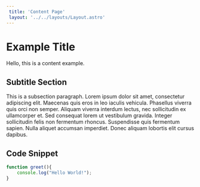 ```yaml
---
 title: 'Content Page'
 layout: '../../layouts/Layout.astro'
---
```


# Example Title
Hello, this is a content example. 


## Subtitle Section 
This is a subsection paragraph. Lorem ipsum dolor sit amet, consectetur adipiscing elit. Maecenas quis eros in leo iaculis vehicula. Phasellus viverra quis orci non semper. Aliquam viverra interdum lectus, nec sollicitudin ex ullamcorper et. Sed consequat lorem ut vestibulum gravida. Integer sollicitudin felis non fermentum rhoncus. Suspendisse quis fermentum sapien. Nulla aliquet accumsan imperdiet. Donec aliquam lobortis elit cursus dapibus. 



## Code Snippet 
```js
function greet(){
    console.log("Hello World!");
}
```